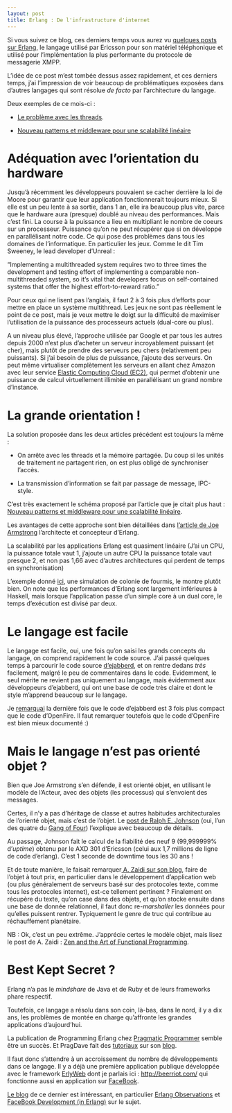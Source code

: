 ```yaml
---
layout: post
title: Erlang : De l'infrastructure d'internet
---
```

<p>Si vous suivez ce blog, ces derniers temps vous aurez vu <a href="http://www.cestari.info/erlang">quelques posts sur Erlang</a>, le langage utilis&eacute; par Ericsson pour son mat&eacute;riel t&eacute;l&eacute;phonique et utilis&eacute; pour l&#8217;impl&eacute;mentation la plus performante du protocole de messagerie XMPP.</p>

<p>L&#8217;id&eacute;e de ce post m&#8217;est tomb&eacute;e dessus assez rapidement, et ces derniers temps, j&#8217;ai l&#8217;impression de voir beaucoup de probl&eacute;matiques expos&eacute;es dans d&#8217;autres langages qui sont r&eacute;solue <i>de facto</i> par l&#8217;architecture du langage.</p>

<p>Deux exemples de ce mois-ci :</p>

<ul>
<li><p><a href="http://blogs.sun.com/rvs/entry/the_problem_with_threads">Le probl&egrave;me avec les threads</a>.</p></li>
<li><p><a href="http://www.infoq.com/news/2007/08/scalability-patterns">Nouveau patterns et middleware pour une scalabilit&eacute; lin&eacute;aire</a></p></li>
</ul>

<h1>Ad&eacute;quation avec l&#8217;orientation du hardware</h1>

<p>Jusqu&#8217;&agrave; r&eacute;cemment les d&eacute;veloppeurs pouvaient se cacher derri&egrave;re la loi de Moore pour garantir que leur application fonctionnerait toujours mieux. Si elle est un peu lente &agrave; sa sortie, dans 1 an, elle ira beaucoup plus vite, parce que le hardware aura (presque) doubl&eacute; au niveau des performances. Mais c&#8217;est fini. La course &agrave; la puissance a lieu en multipliant le nombre de coeurs sur un processeur. Puissance qu&#8217;on ne peut r&eacute;cup&eacute;rer que si on d&eacute;veloppe en parall&eacute;lisant notre code. Ce qui pose des probl&egrave;mes dans tous les domaines de l&#8217;informatique. En particulier les jeux. Comme le dit Tim Sweeney, le lead developer d&#8217;Unreal :</p>

<p>
&#8220;Implementing a multithreaded system requires two to three times the development and testing effort of implementing a comparable non-multithreaded system, so it&#8217;s vital that developers focus on self-contained systems that offer the highest effort-to-reward ratio.&#8221;
</p>

<p>Pour ceux qui ne lisent pas l&#8217;anglais, il faut 2 &agrave; 3 fois plus d&#8217;efforts pour mettre en place un syst&egrave;me multithread. Les jeux ne sont pas r&eacute;ellement le point de ce post, mais je veux mettre le doigt sur la difficult&eacute; de maximiser l&#8217;utilisation de la puissance des processeurs actuels (dual-core ou plus).</p>

<p>A  un niveau plus &eacute;lev&eacute;, l&#8217;approche utilis&eacute;e par Google et par tous les autres depuis 2000 n&#8217;est plus d&#8217;acheter un serveur incroyablement puissant (et cher), mais plut&ocirc;t de prendre des serveurs peu chers (relativement peu puissants). Si j&#8217;ai besoin de plus de puissance, j&#8217;ajoute des serveurs. On peut m&ecirc;me virtualiser compl&egrave;tement les serveurs en allant chez Amazon avec leur service <a href="http://www.amazon.com/b/ref=sc_fe_l_2/104-9647351-5691958?ie=UTF8&amp;node=201590011&amp;no=3435361&amp;me=A36L942TSJ2AJA">Elastic Computing Cloud (EC2)</a>, qui permet d&#8217;obtenir une puissance de calcul virtuellement illimit&eacute;e en parall&eacute;lisant un grand nombre d&#8217;instance.</p>

<h1>La grande orientation !</h1>

<p>La solution propos&eacute;e dans les deux articles pr&eacute;c&eacute;dent est toujours la m&ecirc;me :</p>

<ul>
<li><p>On arr&ecirc;te avec les threads et la m&eacute;moire partag&eacute;e. Du coup si les unit&eacute;s de traitement ne partagent rien, on est plus oblig&eacute; de synchroniser l&#8217;acc&egrave;s.</p></li>
<li><p>La transmission d&#8217;information se fait par passage de message, IPC-style.</p></li>
</ul>

<p>C&#8217;est tr&egrave;s exactement le sch&eacute;ma propos&eacute; par l&#8217;article que je citait plus haut :
<a href="http://www.infoq.com/news/2007/08/scalability-patterns">Nouveau patterns et middleware pour une scalabilit&eacute; lin&eacute;aire</a>.</p>

<p>Les avantages de cette approche sont bien d&eacute;taill&eacute;es dans <a href="http://armstrongonsoftware.blogspot.com/2006/09/why-i-dont-like-shared-memory.html">l&#8217;article de Joe Armstrong</a> l&#8217;architecte et concepteur d&#8217;Erlang.</p>

<p>La scalabilit&eacute; par les applications Erlang est quasiment lin&eacute;aire (J&#8217;ai un CPU, la puissance totale vaut 1, j&#8217;ajoute un autre CPU la puissance totale vaut presque 2, et non pas 1,66 avec d&#8217;autres architectures qui perdent de temps en synchronisation)</p>

<p>L&#8217;exemple donn&eacute; <a href="http://eric_rollins.home.mindspring.com/erlangAnt.html">ici</a>, une simulation de colonie de fourmis, le montre plut&ocirc;t bien.
On note que les performances d&#8217;Erlang sont largement inf&eacute;rieures &agrave; Haskell, mais lorsque l&#8217;application passe d&#8217;un simple core &agrave; un dual core, le temps d&#8217;ex&eacute;cution est divis&eacute; par deux.</p>

<h1>Le langage est facile</h1>

<p>Le langage est facile, oui, une fois qu&#8217;on saisi les grands concepts du langage, on comprend rapidement le code source. J&#8217;ai pass&eacute; quelques temps &agrave; parcourir le code source <a href="http://svn.process-one.net/ejabberd/trunk/">d&#8217;ejabberd</a>, et on rentre dedans <em>tr&egrave;s</em> facilement, malgr&eacute; le peu de commentaires dans le code.
Evidemment, le seul m&eacute;rite ne revient pas uniquement au langage, mais &eacute;videmment aux d&eacute;veloppeurs d&#8217;ejabberd, qui ont une base de code tr&egrave;s claire et dont le style m&#8217;apprend beaucoup sur le langage.</p>

<p>Je <a href="http://www.cestari.info/2007/7/21/vers-erlang-via-xmpp">remarquai</a> la derni&egrave;re fois que le code d&#8217;ejabberd est 3 fois plus compact que le code d&#8217;OpenFire. Il faut remarquer toutefois que le code d&#8217;OpenFire est bien mieux document&eacute; :)</p>

<h1>Mais le langage n&#8217;est pas orient&eacute; objet ?</h1>

<p>Bien que Joe Armstrong s&#8217;en d&eacute;fende, il est orient&eacute; objet, en utilisant le mod&egrave;le de l&#8217;Acteur, avec des objets (les processus) qui s&#8217;envoient des messages.</p>

<p>Certes, il n&#8217;y a pas d&#8217;h&eacute;ritage de classe et autres habitudes architecturales de l&#8217;orient&eacute; objet, mais c&#8217;est de l&#8217;objet. Le <a href="http://www.cincomsmalltalk.com/userblogs/ralph/blogView?showComments=true&amp;printTitle=Erlang,_the_next_Java&amp;entry=3364027251">post de Ralph E. Johnson</a> (oui, l&#8217;un des quatre du <a href="http://en.wikipedia.org/wiki/Gang_of_Four_%28software%29">Gang of Four</a>) l&#8217;explique avec beaucoup de d&eacute;tails.</p>

<p>Au passage, Johnson fait le calcul de la fiabilit&eacute; des neuf 9 (99,999999% d&#8217;<i>uptime</i>) obtenu par le AXD 301 d&#8217;Ericsson (celui aux 1,7 millions de ligne de code d&#8217;erlang). C&#8217;est 1 seconde de downtime tous les 30 ans !</p>

<p>Et de toute mani&egrave;re, le faisait remarquer<a href="http://azaidi.blogspot.com/2007/04/zen-and-art-of-functional-programming.html"> A. Zaidi sur son blog</a>, faire de l&#8217;objet &agrave; tout prix, en particulier dans le d&eacute;veloppement d&#8217;application web (ou plus g&eacute;n&eacute;ralement de serveurs bas&eacute; sur des protocoles texte, comme tous les protocoles internet), est-ce tellement pertinent ?
Finalement on r&eacute;cup&egrave;re du texte, qu&#8217;on case dans des objets, et qu&#8217;on stocke ensuite dans une base de donn&eacute;e relationnel, il faut donc re-<i>marshaller</i> les donn&eacute;es pour qu&#8217;elles puissent rentrer. Typiquement le genre de truc qui contribue au r&eacute;chauffement plan&eacute;taire.</p>

<p>NB : Ok, c&#8217;est un peu extr&ecirc;me. J&#8217;appr&eacute;cie certes le mod&egrave;le objet, mais lisez le post de A. Zaidi : <a href="http://azaidi.blogspot.com/2007/04/zen-and-art-of-functional-programming.html">Zen and the Art of Functional Programming</a>.</p>

<h1>Best Kept Secret ?</h1>

<p>Erlang n&#8217;a pas le <i>mindshare</i> de Java et de Ruby et de leurs frameworks phare respectif.</p>

<p>Toutefois, ce langage a r&eacute;solu dans son coin, l&agrave;-bas, dans le nord, il y a dix ans, les probl&egrave;mes de mont&eacute;e en charge qu&#8217;affronte les grandes applications d&#8217;aujourd&#8217;hui.</p>

<p>La publication de Programming Erlang chez <a href="http://www.pragmaticprogrammer.com/">Pragmatic Programmer</a> semble &ecirc;tre un succ&egrave;s. Et PragDave fait des <a href="http://pragdave.pragprog.com/pragdave/2007/04/a_first_erlang_.html">tutoriaux</a> sur son <a href="http://pragdave.pragprog.com/pragdave/2007/04/adding_concurre.html">blog</a>.</p>

<p>Il faut donc s&#8217;attendre &agrave; un accroissement du nombre de d&eacute;veloppements dans ce langage.
Il y a d&eacute;j&agrave; une premi&egrave;re application publique d&eacute;velopp&eacute;e avec le framework <a href="http://erlyweb.org/">ErlyWeb</a> dont je parlais ici : <a href="http://beerriot.com/">http://beerriot.com/</a> qui fonctionne aussi en application sur <a href="http://www.facebook.com/">FaceBook</a>.</p>

<p><a href="http://blog.beerriot.com/">Le blog</a> de ce dernier est int&eacute;ressant, en particulier <a href="http://blog.beerriot.com/2007/06/09/erlang-observations/">Erlang Observations</a> et <a href="http://blog.beerriot.com/2007/07/26/facebook-development-in-erlang/">FaceBook Development (in Erlang)</a> sur le sujet.</p>      
